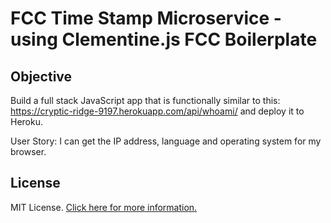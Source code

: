 # FCC Time Stamp Microservice - using Clementine.js FCC Boilerplate

## Objective
Build a full stack JavaScript app that is functionally similar to this: https://cryptic-ridge-9197.herokuapp.com/api/whoami/ and deploy it to Heroku.

User Story: I can get the IP address, language and operating system for my browser.


## License

MIT License. [Click here for more information.](LICENSE.md)
